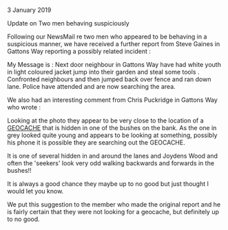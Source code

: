 3 January 2019

Update on Two men behaving suspiciously

Following our NewsMail re two men who appeared to be behaving in a suspicious manner, we have received a further report from Steve Gaines in Gattons Way reporting a possibly related incident :

My Message is : Next door neighbour in Gattons Way have had white youth in light coloured jacket jump into their garden and steal some tools . Confronted neighbours and then jumped back over fence and ran down lane. Police have attended and are now searching the area.

We also had an interesting comment from Chris Puckridge in Gattons Way who wrote :

Looking at the photo they appear to be very close to the location of a [GEOCACHE](https://www.geocaching.com/play) that is hidden in one of the bushes on the bank. As the one in grey looked quite young and appears to be looking at something, possibly his phone it is possible they are searching out the GEOCACHE.

It is one of several hidden in and around the lanes and Joydens Wood and often the 'seekers' look very odd walking backwards and forwards in the bushes!!

It is always a good chance they maybe up to no good but just thought I would let you know.

We put this suggestion to the member who made the original report and he is fairly certain that they were not looking for a geocache, but definitely up to no good.
